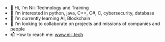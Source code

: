 - 👋 Hi, I’m Niii Technology and Training
- 👀 I’m interested in python, java, C++, C#, C, cybersecurity, database
- 🌱 I’m currently learning AI, Blockchain
- 💞️ I’m looking to collaborate on projects and missions of companies and people
- 📫 How to reach me: www.niii.tech

<!---
ivan-nizer/ivan-nizer is a ✨ special ✨ repository because its `README.md` (this file) appears on your GitHub profile.
You can click the Preview link to take a look at your changes.
--->
